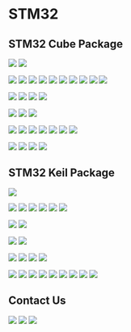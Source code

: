 # STM32



STM32 Cube Package
-------------
[![](https://img.shields.io/badge/Cube-C0_v100-blue)](https://www.mediafire.com/file/g50dhmr7ik9lgsj/stm32cube_fw_c0_v100.zip/file)
[![](https://img.shields.io/badge/Cube-C0_v101-blue)](https://www.mediafire.com/file/ylzs5c9v1owe3e2/stm32cube_fw_c0_v101.zip/file) 

[![](https://img.shields.io/badge/Cube-F0_v1110-blue)](https://www.mediafire.com/file/keam6ubr85eynjo/stm32cube_fw_f0_v1110.zip/file)
[![](https://img.shields.io/badge/Cube-F0_v1114-blue)](https://www.mediafire.com/file/37xceinyif8a06v/stm32cube_fw_f0_v1114.zip/file)
[![](https://img.shields.io/badge/Cube-F1_v180-blue)](https://www.mediafire.com/file/18rjp5zhjh3jamk/stm32cube_fw_f1_v180.zip/file)
[![](https://img.shields.io/badge/Cube-F1_v184-blue)]()
[![](https://img.shields.io/badge/Cube-F1_v185-blue)](https://www.mediafire.com/file/upg6cdowe42urf7/stm32cube_fw_f1_v185.zip/file)
[![](https://img.shields.io/badge/Cube-F2_v190-blue)](https://www.mediafire.com/file/ajp6arei11f6trr/stm32cube_fw_f2_v190.zip/file)
[![](https://img.shields.io/badge/Cube-F2_v194-blue)](https://www.mediafire.com/file/7ap8mh9l2tdu3jr/stm32cube_fw_f2_v194.zip/file)
[![](https://img.shields.io/badge/Cube-F3_v1110-blue)](https://www.mediafire.com/file/74w0jq0kvliu6dy/stm32cube_fw_f3_v1110.zip/file)
[![](https://img.shields.io/badge/Cube-F4_v1270-blue)](https://www.mediafire.com/file/emtlenksppxzi5o/stm32cube_fw_f4_v1270.zip/file) 
[![](https://img.shields.io/badge/Cube-F7_v1170-blue)]() 

[![](https://img.shields.io/badge/Cube-G0_v160-blue)](https://www.mediafire.com/file/j57obnwma8e4epo/stm32cube_fw_g0_v160.zip/file) 
[![](https://img.shields.io/badge/Cube-G0_v161-blue)](https://www.mediafire.com/file/fxzmhgajn52o9ko/stm32cube_fw_g0_v161.zip/file) 
[![](https://img.shields.io/badge/Cube-G4_v150-blue)](https://www.mediafire.com/file/e7wb3qhtmofdshd/stm32cube_fw_g4_v150.zip/file) 
[![](https://img.shields.io/badge/Cube-G4_v151-blue)](https://www.mediafire.com/file/mj7n6di3xku6tmh/stm32cube_fw_g4_v151.zip/file) 

[![](https://img.shields.io/badge/Cube-H5_v100-blue)](https://www.mediafire.com/file/mgcpx55g5wyibqc/stm32cube_fw_h5_v100.zip/file)
[![](https://img.shields.io/badge/Cube-H5_v101-blue)](https://www.mediafire.com/file/wasbwumm6vslnqv/stm32cube_fw_h5_v101.zip/file)
[![](https://img.shields.io/badge/Cube-H7_v1110-blue)]()

[![](https://img.shields.io/badge/Cube-L0_v1120-blue)](https://www.mediafire.com/file/jua1sm61452m7jo/stm32cube_fw_l0_v1120.zip/file)
[![](https://img.shields.io/badge/Cube-L0_v1122-blue)]()
[![](https://img.shields.io/badge/Cube-L1_v1100-blue)](https://www.mediafire.com/file/i7c2fq7a6xsfh3j/stm32cube_fw_l1_v1100.zip/file)
[![](https://img.shields.io/badge/Cube-L1_v1104-blue)](https://www.mediafire.com/file/2vyrtwe9namzn2j/stm32cube_fw_l1_v1104.zip/file)
[![](https://img.shields.io/badge/Cube-L4_v1170-blue)]()
[![](https://img.shields.io/badge/Cube-L4_v1172-blue)](https://www.mediafire.com/file/e4lal7yboww3er9/stm32cube_fw_l4_v1172.zip/file)
[![](https://img.shields.io/badge/Cube-L5_v150-blue)](https://www.mediafire.com/file/1a47tkf7zvo2vx7/stm32cube_fw_l5_v150.zip/file)

[![](https://img.shields.io/badge/Cube-W1_v130-blue)](https://www.mediafire.com/file/9c5re07vjfztkza/stm32cube_fw_wl_v130.zip/file)
[![](https://img.shields.io/badge/Cube-U5_v120-blue)](https://www.mediafire.com/file/o2moq3g3kzpe1po/stm32cube_fw_u5_v120.zip/file)
[![](https://img.shields.io/badge/Cube-MP1_v160-blue)](https://www.mediafire.com/file/kcakly7s4dj9d0p/stm32cube_fw_mp1_v160.zip/file)
[![](https://img.shields.io/badge/Cube-WBA_v100-blue)](https://www.mediafire.com/file/hv013vrkhz4e170/stm32cube_fw_wba_v100.zip/file)


STM32 Keil Package
-------------

[![](https://img.shields.io/badge/Keil-C0_DFP.1.0.0-darkgreen)]() 

[![](https://img.shields.io/badge/Keil-F0_DFP.2.1.1-darkgreen)]() 
[![](https://img.shields.io/badge/Keil-F1_DFP.2.4.1-darkgreen)]() 
[![](https://img.shields.io/badge/Keil-F2_DFP.2.10.0-darkgreen)]() 
[![](https://img.shields.io/badge/Keil-F3_DFP.2.2.2-darkgreen)]() 
[![](https://img.shields.io/badge/Keil-F4_DFP.2.17.0-darkgreen)]() 
[![](https://img.shields.io/badge/Keil-F7_DFP.2.15.1-darkgreen)]() 

[![](https://img.shields.io/badge/Keil-G0_DFP.1.4.0-darkgreen)]() 
[![](https://img.shields.io/badge/Keil-G4_DFP.1.5.0-darkgreen)]() 

[![](https://img.shields.io/badge/Keil-H5_DFP.1.0.0-darkgreen)]() 
[![](https://img.shields.io/badge/Keil-H7_DFP.3.1.0-darkgreen)]() 

[![](https://img.shields.io/badge/Keil-L0_DFP.2.2.0-darkgreen)]() 
[![](https://img.shields.io/badge/Keil-L1_DFP.1.4.1-darkgreen)]() 
[![](https://img.shields.io/badge/Keil-L4_DFP.2.6.2-darkgreen)]() 
[![](https://img.shields.io/badge/Keil-L5_DFP.1.4.0-darkgreen)]() 

[![](https://img.shields.io/badge/Keil-MP1_DFP.1.3.0]-darkgreen)]() 
[![](https://img.shields.io/badge/Keil-U5_DFP.2.1.0]-darkgreen)]() 
[![](https://img.shields.io/badge/Keil-W1_DFP.1.0.0]-darkgreen)]() 
[![](https://img.shields.io/badge/Keil-WBA_DFP.1.2.0]-darkgreen)]() 
[![](https://img.shields.io/badge/Keil-WB_DFP.1.3.0]-darkgreen)]() 
[![](https://img.shields.io/badge/Keil-WL_DFP.1.1.0]-darkgreen)]() 
[![](https://img.shields.io/badge/Keil-NRG-1_DFP.1.2.0]-darkgreen)]() 
[![](https://img.shields.io/badge/Keil-NRG-2_DFP.1.0.1]-darkgreen)]() 
[![](https://img.shields.io/badge/Keil-NRG-LP_DFP.3.0.0]-darkgreen)]() 


Contact Us
-------------
[![](https://img.shields.io/badge/E-Mail-yellow)](mailto:aKaReZa75@gmail.com)
[![](https://img.shields.io/badge/You-Tube-red)](https://www.youtube.com/@aKaReZa75)
[![](https://img.shields.io/badge/Linked-in-blue)](https://www.linkedin.com/in/akareza75)
